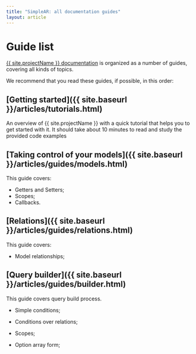 ```yaml
---
title: "SimpleAR: all documentation guides"
layout: article
---
```


# Guide list

[{{ site.projectName }} documentation](https://github.com/Lebugg/SimpleAR) is organized as a number of guides, covering all kinds of topics.

We recommend that you read these guides, if possible, in this order:


##  [Getting started]({{ site.baseurl }}/articles/tutorials.html)

An overview of {{ site.projectName }} with a quick tutorial that helps you to
get started with it. It should take about 10 minutes to read and study the
provided code examples

## [Taking control of your models]({{ site.baseurl }}/articles/guides/models.html)

This guide covers:

 * Getters and Setters;
 * Scopes;
 * Callbacks.

## [Relations]({{ site.baseurl }}/articles/guides/relations.html)

This guide covers:

 * Model relationships;

## [Query builder]({{ site.baseurl }}/articles/guides/builder.html)

This guide covers query build process.

 * Simple conditions;
 * Conditions over relations;
 * Scopes;

 * Option array form;
